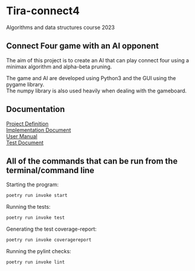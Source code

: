 # Tira-connect4
Algorithms and data structures course 2023

## Connect Four game with an AI opponent

The aim of this project is to create an AI that can play connect four using a minimax algorithm and alpha-beta pruning.

The game and AI are developed using Python3 and the GUI using the pygame library.
<br/>
The numpy library is also used heavily when dealing with the gameboard.

## Documentation

[Project Definition](https://github.com/Jusq17/Tira-connect4/blob/main/Documentation/project-definition.md)
<br/>
[Implementation Document](https://github.com/Jusq17/Tira-connect4/blob/main/Documentation/Implementation-document.md)
<br/>
[User Manual](https://github.com/Jusq17/Tira-connect4/blob/main/Documentation/user-manual.md)
<br/>
[Test Document](https://github.com/Jusq17/Tira-connect4/blob/main/Documentation/test-document.md)

## All of the commands that can be run from the terminal/command line

Starting the program:

```bash
poetry run invoke start
```
Running the tests:

```bash
poetry run invoke test
```
Generating the test coverage-report:

```bash
poetry run invoke coveragereport
```

Running the pylint checks:

```bash
poetry run invoke lint
```
